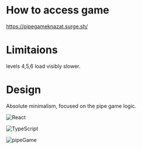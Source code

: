 # How to access game
https://pipegameknazat.surge.sh/

# Limitaions
levels 4,5,6 load visibly slower.

# Design
Absolute minimalism, focused on the pipe game logic.

![React](https://img.shields.io/badge/react-%2320232a.svg?style=for-the-badge&logo=react&logoColor=%2361DAFB)

![TypeScript](https://img.shields.io/badge/typescript-%23007ACC.svg?style=for-the-badge&logo=typescript&logoColor=white)

![pipeGame](https://user-images.githubusercontent.com/76056427/212067240-e392ed7f-9ba6-4bd2-a0f8-fae3f815e67f.gif)
